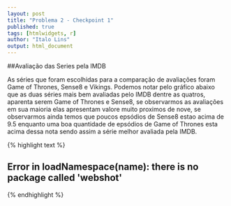 ```yaml
---
layout: post
title: "Problema 2 - Checkpoint 1"
published: true
tags: [htmlwidgets, r]
author: "Italo Lins"
output: html_document
---
```






##Avaliação das Series pela IMDB

As séries que foram escolhidas para a comparação de avaliações foram Game of Thrones, Sense8 e Vikings. Podemos notar pelo gráfico abaixo que as duas séries mais bem avaliadas pelo IMDB dentre as quatros, aparenta serem Game of Thrones e Sense8, se observarmos as avaliações em sua maioria elas apresentam valore muito proximos de nove, se observarmos ainda temos que poucos epsódios de Sense8 estao acima de 9.5 enquanto uma boa quantidade de epsódios de Game of Thrones esta acima dessa nota sendo assim a série melhor avaliada pela IMDB.


{% highlight text %}
## Error in loadNamespace(name): there is no package called 'webshot'
{% endhighlight %}





